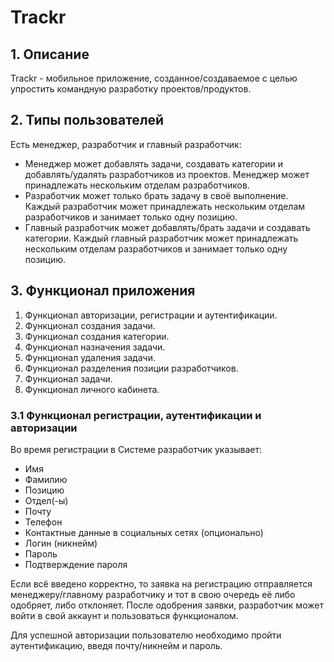 # Trackr

## 1. Описание

Trackr - мобильное приложение, созданное/создаваемое с целью упростить командную разработку проектов/продуктов.

## 2. Типы пользователей

Есть менеджер, разработчик и главный разработчик:

- Менеджер может добавлять задачи, создавать категории и добавлять/удалять разработчиков из проектов. Менеджер может принадлежать нескольким отделам разработчиков.
- Разработчик может только брать задачу в своё выполнение. Каждый разработчик может принадлежать нескольким отделам разработчиков и занимает только одну позицию.
- Главный разработчик может добавлять/брать задачи и создавать категории. Каждый главный разработчик может принадлежать нескольким отделам разработчиков и занимает только одну позицию.

## 3. Функционал приложения

1. Функционал авторизации, регистрации и аутентификации.
2. Функционал создания задачи.
3. Функционал создания категории.
4. Функционал назначения задачи.
5. Функционал удаления задачи.
6. Функционал разделения позиции разработчиков.
7. Функционал задачи.
8. Функционал личного кабинета.

### 3.1 Функционал регистрации, аутентификации и авторизации

Во время регистрации в Системе разработчик указывает:

- Имя
- Фамилию
- Позицию
- Отдел(-ы)
- Почту
- Телефон
- Контактные данные в социальных сетях (опционально)
- Логин (никнейм)
- Пароль
- Подтверждение пароля

Если всё введено корректно, то заявка на регистрацию отправляется менеджеру/главному разработчику и тот в свою очередь её либо одобряет, либо отклоняет. После одобрения заявки, разработчик может войти в свой аккаунт и пользоваться функционалом.

Для успешной авторизации пользователю необходимо пройти аутентификацию, введя почту/никнейм и пароль.
